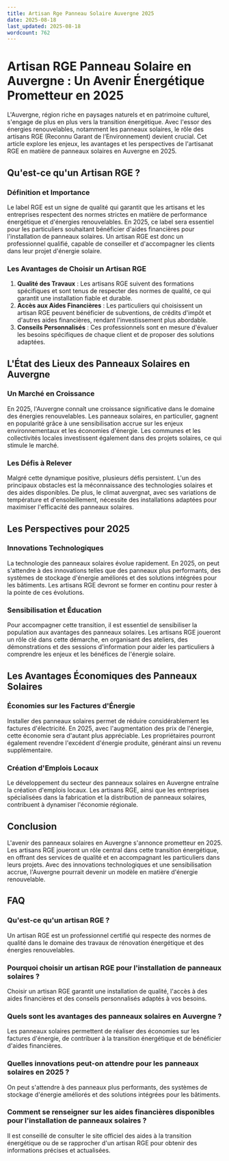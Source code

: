 ```yaml
---
title: Artisan Rge Panneau Solaire Auvergne 2025
date: 2025-08-18
last_updated: 2025-08-18
wordcount: 762
---
```


# Artisan RGE Panneau Solaire en Auvergne : Un Avenir Énergétique Prometteur en 2025

L'Auvergne, région riche en paysages naturels et en patrimoine culturel, s'engage de plus en plus vers la transition énergétique. Avec l'essor des énergies renouvelables, notamment les panneaux solaires, le rôle des artisans RGE (Reconnu Garant de l’Environnement) devient crucial. Cet article explore les enjeux, les avantages et les perspectives de l'artisanat RGE en matière de panneaux solaires en Auvergne en 2025.

## Qu'est-ce qu'un Artisan RGE ?

### Définition et Importance

Le label RGE est un signe de qualité qui garantit que les artisans et les entreprises respectent des normes strictes en matière de performance énergétique et d'énergies renouvelables. En 2025, ce label sera essentiel pour les particuliers souhaitant bénéficier d'aides financières pour l'installation de panneaux solaires. Un artisan RGE est donc un professionnel qualifié, capable de conseiller et d'accompagner les clients dans leur projet d'énergie solaire.

### Les Avantages de Choisir un Artisan RGE

1. **Qualité des Travaux** : Les artisans RGE suivent des formations spécifiques et sont tenus de respecter des normes de qualité, ce qui garantit une installation fiable et durable.
2. **Accès aux Aides Financières** : Les particuliers qui choisissent un artisan RGE peuvent bénéficier de subventions, de crédits d'impôt et d'autres aides financières, rendant l'investissement plus abordable.
3. **Conseils Personnalisés** : Ces professionnels sont en mesure d'évaluer les besoins spécifiques de chaque client et de proposer des solutions adaptées.

## L'État des Lieux des Panneaux Solaires en Auvergne

### Un Marché en Croissance

En 2025, l'Auvergne connaît une croissance significative dans le domaine des énergies renouvelables. Les panneaux solaires, en particulier, gagnent en popularité grâce à une sensibilisation accrue sur les enjeux environnementaux et les économies d'énergie. Les communes et les collectivités locales investissent également dans des projets solaires, ce qui stimule le marché.

### Les Défis à Relever

Malgré cette dynamique positive, plusieurs défis persistent. L'un des principaux obstacles est la méconnaissance des technologies solaires et des aides disponibles. De plus, le climat auvergnat, avec ses variations de température et d'ensoleillement, nécessite des installations adaptées pour maximiser l'efficacité des panneaux solaires.

## Les Perspectives pour 2025

### Innovations Technologiques

La technologie des panneaux solaires évolue rapidement. En 2025, on peut s'attendre à des innovations telles que des panneaux plus performants, des systèmes de stockage d'énergie améliorés et des solutions intégrées pour les bâtiments. Les artisans RGE devront se former en continu pour rester à la pointe de ces évolutions.

### Sensibilisation et Éducation

Pour accompagner cette transition, il est essentiel de sensibiliser la population aux avantages des panneaux solaires. Les artisans RGE joueront un rôle clé dans cette démarche, en organisant des ateliers, des démonstrations et des sessions d'information pour aider les particuliers à comprendre les enjeux et les bénéfices de l'énergie solaire.

## Les Avantages Économiques des Panneaux Solaires

### Économies sur les Factures d'Énergie

Installer des panneaux solaires permet de réduire considérablement les factures d'électricité. En 2025, avec l'augmentation des prix de l'énergie, cette économie sera d'autant plus appréciable. Les propriétaires pourront également revendre l'excédent d'énergie produite, générant ainsi un revenu supplémentaire.

### Création d'Emplois Locaux

Le développement du secteur des panneaux solaires en Auvergne entraîne la création d'emplois locaux. Les artisans RGE, ainsi que les entreprises spécialisées dans la fabrication et la distribution de panneaux solaires, contribuent à dynamiser l'économie régionale.

## Conclusion

L'avenir des panneaux solaires en Auvergne s'annonce prometteur en 2025. Les artisans RGE joueront un rôle central dans cette transition énergétique, en offrant des services de qualité et en accompagnant les particuliers dans leurs projets. Avec des innovations technologiques et une sensibilisation accrue, l'Auvergne pourrait devenir un modèle en matière d'énergie renouvelable.

## FAQ

### Qu'est-ce qu'un artisan RGE ?

Un artisan RGE est un professionnel certifié qui respecte des normes de qualité dans le domaine des travaux de rénovation énergétique et des énergies renouvelables.

### Pourquoi choisir un artisan RGE pour l'installation de panneaux solaires ?

Choisir un artisan RGE garantit une installation de qualité, l'accès à des aides financières et des conseils personnalisés adaptés à vos besoins.

### Quels sont les avantages des panneaux solaires en Auvergne ?

Les panneaux solaires permettent de réaliser des économies sur les factures d'énergie, de contribuer à la transition énergétique et de bénéficier d'aides financières.

### Quelles innovations peut-on attendre pour les panneaux solaires en 2025 ?

On peut s'attendre à des panneaux plus performants, des systèmes de stockage d'énergie améliorés et des solutions intégrées pour les bâtiments.

### Comment se renseigner sur les aides financières disponibles pour l'installation de panneaux solaires ?

Il est conseillé de consulter le site officiel des aides à la transition énergétique ou de se rapprocher d'un artisan RGE pour obtenir des informations précises et actualisées.
